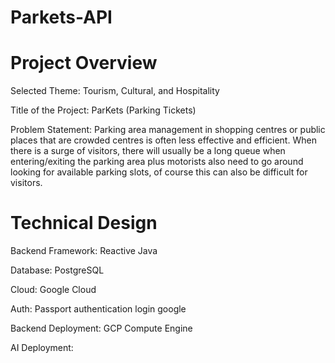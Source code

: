# Parkets-API
# Project Overview
Selected Theme: Tourism, Cultural, and Hospitality

Title of the Project: ParKets (Parking Tickets)

Problem Statement: Parking area management in shopping centres or public places that are crowded centres is often less effective and efficient. When there is a surge of visitors, there will usually be a long queue when entering/exiting the parking area plus motorists also need to go around looking for available parking slots, of course this can also be difficult for visitors.
# Technical Design
Backend Framework: Reactive Java

Database: PostgreSQL

Cloud: Google Cloud

Auth: Passport authentication login google

Backend Deployment: GCP Compute Engine

AI Deployment: 
